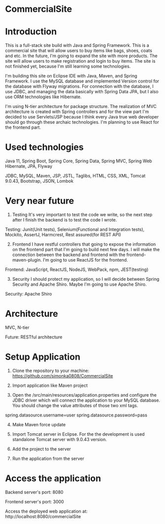 # CommercialSite

# Introduction
This is a full-stack site build with Java and Spring Framework. This is a commercial site that will allow users to buy items like bags, shoes, coats and etc. In the future, I'm going to expand the site with more products. The site will allow users to make registration and login to buy items. The site is not finished yet, because I'm still learning some technologies.

I'm building this site on Eclipse IDE with Java, Maven, and Spring Framework. I use the MySQL database and implemented Version control for the database with Flyway migrations. For connection with the database, I use JDBC, and managing the data basically with Spring Data JPA, but I also use ORM technologies like Hibernate.

I'm using N-tier architecture for package structure. The realization of MVC architecture is created with Spring controllers and for the view part I'm decided to use Servlets/JSP because I think every Java true web developer should go through these archaic technologies. I'm planning to use React for the frontend part.

# Used technologies
Java 11, Spring Boot, Spring Core, Spring Data, Spring MVC, Spring Web Hibernate, JPA, Flyway

JDBC, MySQL, Maven, JSP, JSTL, Taglibs, HTML, CSS, XML, Tomcat 9.0.43, Bootstrap, JSON, Lombok

# Very near future
1. Testing
It's very important to test the code we write, so the next step after I finish the backend is to test the code I wrote.

Testing: Junit(Unit tests), Selenium(Functional and Integration tests), Mockito, AssertJ, Harmcrest, Rest assured(for REST API)

2. Frontend
I have restful controllers that going to expose the information on the frontend part that I'm going to build next few days. I will make the connection between the backend and frontend with the frontend-maven-plugin. I'm going to use ReactJS for the frontend.

Frontend: JavaScript, ReactJS, NodeJS, WebPack, npm, JEST(testing)

3. Security
I should protect my application, so I will decide between Spring Security and Apache Shiro. Maybe I'm going to use Apache Shiro.

Security: Apache Shiro

# Architecture
MVC, N-tier

Future: RESTful architecture

# Setup Application
1. Clone the repository to your machine: https://github.com/simonka0808/CommercialSite

2. Import application like Maven project

3. Open the /src/main/resources/application.properties and configure the JDBC driver which will connect the application to your MySQL database. You should change the value attributes of those two xml tags.

spring.datasource.username=user
spring.datasource.password=pass

4. Make Maven force update

5. Import Tomcat server in Eclipse. For the the development is used standalone Tomcat server with 9.0.43 version.

6. Add the project to the server

7. Run the application from the server

# Access the application

Backend server's port: 8080

Frontend server's port: 3000

Access the deployed web application at: http://localhost:8080/commercialSite